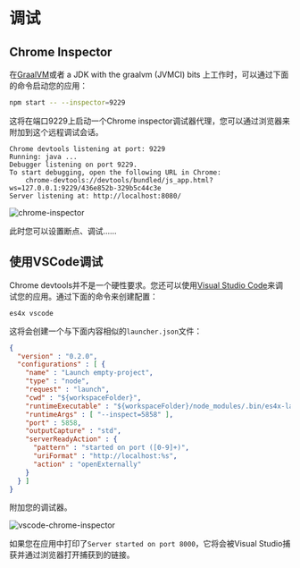 # 调试

## Chrome Inspector

在[GraalVM](https://graalvm.org)或者 a JDK with the graalvm (JVMCI) bits 上工作时，可以通过下面的命令启动您的应用：

```sh
npm start -- --inspector=9229
```

这将在端口9229上启动一个Chrome inspector调试器代理，您可以通过浏览器来附加到这个远程调试会话。

```
Chrome devtools listening at port: 9229
Running: java ...
Debugger listening on port 9229.
To start debugging, open the following URL in Chrome:
    chrome-devtools://devtools/bundled/js_app.html?ws=127.0.0.1:9229/436e852b-329b5c44c3e
Server listening at: http://localhost:8080/
```

![chrome-inspector](./res/debug.png)

此时您可以设置断点、调试……

## 使用VSCode调试

Chrome devtools并不是一个硬性要求。您还可以使用[Visual Studio Code](https://code.visualstudio.com)来调试您的应用。通过下面的命令来创建配置：

```
es4x vscode
```

这将会创建一个与下面内容相似的`launcher.json`文件：

```json
{
  "version" : "0.2.0",
  "configurations" : [ {
    "name" : "Launch empty-project",
    "type" : "node",
    "request" : "launch",
    "cwd" : "${workspaceFolder}",
    "runtimeExecutable" : "${workspaceFolder}/node_modules/.bin/es4x-launcher",
    "runtimeArgs" : [ "--inspect=5858" ],
    "port" : 5858,
    "outputCapture" : "std",
    "serverReadyAction" : {
      "pattern" : "started on port ([0-9]+)",
      "uriFormat" : "http://localhost:%s",
      "action" : "openExternally"
    }
  } ]
}
```

附加您的调试器。

![vscode-chrome-inspector](./res/vscode-debug.png)

如果您在应用中打印了`Server started on port 8000`，它将会被Visual Studio捕获并通过浏览器打开捕获到的链接。
